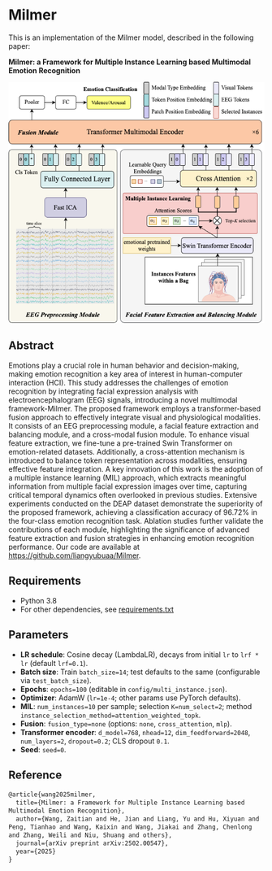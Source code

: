 # Milmer

This is an implementation of the Milmer model, described in the following paper:

**Milmer: a Framework for Multiple Instance Learning based Multimodal Emotion Recognition**

![Preview](./Graphical%20Abstract.png)

## Abstract

Emotions play a crucial role in human behavior and decision-making, making emotion recognition a key area of interest in human-computer interaction (HCI). This study addresses the challenges of emotion recognition by integrating facial expression analysis with electroencephalogram (EEG) signals, introducing a novel multimodal framework-Milmer. The proposed framework employs a transformer-based fusion approach to effectively integrate visual and physiological modalities. It consists of an EEG preprocessing module, a facial feature extraction and balancing module, and a cross-modal fusion module. To enhance visual feature extraction, we fine-tune a pre-trained Swin Transformer on emotion-related datasets. Additionally, a cross-attention mechanism is introduced to balance token representation across modalities, ensuring effective feature integration. A key innovation of this work is the adoption of a multiple instance learning (MIL) approach, which extracts meaningful information from multiple facial expression images over time, capturing critical temporal dynamics often overlooked in previous studies. Extensive experiments conducted on the DEAP dataset demonstrate the superiority of the proposed framework, achieving a classification accuracy of 96.72\% in the four-class emotion recognition task. Ablation studies further validate the contributions of each module, highlighting the significance of advanced feature extraction and fusion strategies in enhancing emotion recognition performance. Our code are available at https://github.com/liangyubuaa/Milmer.

## Requirements

- Python 3.8
- For other dependencies, see [requirements.txt](./requirements.txt)

## Parameters
 - **LR schedule**: Cosine decay (LambdaLR), decays from initial `lr` to `lrf * lr` (default `lrf=0.1`).
 - **Batch size**: Train `batch_size=14`; test defaults to the same (configurable via `test_batch_size`).
 - **Epochs**: `epochs=100` (editable in `config/multi_instance.json`).
 - **Optimizer**: AdamW (`lr=1e-4`; other params use PyTorch defaults).
 - **MIL**: `num_instances=10` per sample; selection `K=num_select=2`; method `instance_selection_method=attention_weighted_topk`.
 - **Fusion**: `fusion_type=none` (options: `none`, `cross_attention`, `mlp`).
 - **Transformer encoder**: `d_model=768`, `nhead=12`, `dim_feedforward=2048`, `num_layers=2`, `dropout=0.2`; CLS dropout `0.1`.
 - **Seed**: `seed=0`.


## Reference

```
@article{wang2025milmer,
  title={Milmer: a Framework for Multiple Instance Learning based Multimodal Emotion Recognition},
  author={Wang, Zaitian and He, Jian and Liang, Yu and Hu, Xiyuan and Peng, Tianhao and Wang, Kaixin and Wang, Jiakai and Zhang, Chenlong and Zhang, Weili and Niu, Shuang and others},
  journal={arXiv preprint arXiv:2502.00547},
  year={2025}
}
